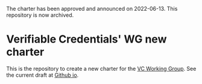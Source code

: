 The charter has been approved and announced on 2022-06-13. This repository is now archived.


# Verifiable Credentials' WG new charter

This is the repository to create a new charter for the [VC Working Group](https://www.w3.org/2017/vc/WG/). See the current draft at [Github io](https://w3c.github.io/vc-wg-charter/).


